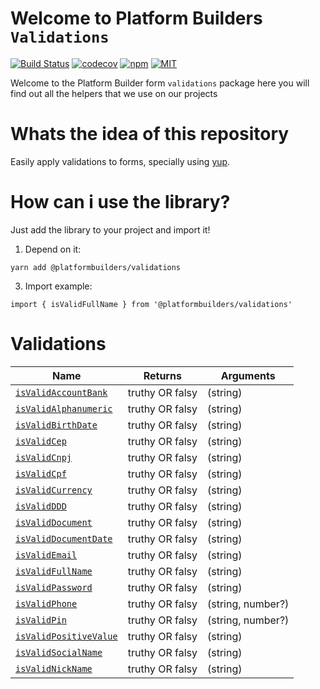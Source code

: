 # Welcome to Platform Builders `Validations`

[![Build Status][check-badge]][workflows]
[![codecov][codecov]](https://codecov.io/gh/platformbuilders/validations)
[![npm][npm-badge]][npm]
[![MIT][license-badge]][license]

[npm-badge]: https://img.shields.io/npm/v/@platformbuilders/validations.svg
[npm]: https://www.npmjs.com/package/@platformbuilders/validations
[license-badge]: https://img.shields.io/dub/l/vibe-d.svg
[license]: https://raw.githubusercontent.com/platformbuilders/validations/master/LICENSE.md
[workflows]: https://github.com/platformbuilders/validations/actions
[check-badge]: https://github.com/platformbuilders/validations/workflows/check/badge.svg
[codecov]: https://codecov.io/gh/platformbuilders/validations/branch/master/graph/badge.svg

Welcome to the Platform Builder form `validations` package here you will find out all the helpers that we use on our projects

# Whats the idea of this repository

Easily apply validations to forms, specially using [yup](https://github.com/jquense/yup).

# How can i use the library?

Just add the library to your project and import it!

1. Depend on it:

```
yarn add @platformbuilders/validations
```

3. Import example:

```
import { isValidFullName } from '@platformbuilders/validations'

```

# Validations

| Name                                                     | Returns         | Arguments         |
| -------------------------------------------------------- | --------------- | ----------------- |
| [`isValidAccountBank`](./docs/isValidAccountBank.md)     | truthy OR falsy | (string)          |
| [`isValidAlphanumeric`](./docs/isValidAlphanumeric.md)   | truthy OR falsy | (string)          |
| [`isValidBirthDate`](./docs/isValidBirthDate.md)         | truthy OR falsy | (string)          |
| [`isValidCep`](./docs/isValidCep.md)                     | truthy OR falsy | (string)          |
| [`isValidCnpj`](./docs/isValidCnpj.md)                   | truthy OR falsy | (string)          |
| [`isValidCpf`](./docs/isValidCpf.md)                     | truthy OR falsy | (string)          |
| [`isValidCurrency`](./docs/isValidCurrency.md)           | truthy OR falsy | (string)          |
| [`isValidDDD`](./docs/isValidDDD.md)                     | truthy OR falsy | (string)          |
| [`isValidDocument`](./docs/isValidDocument.md)           | truthy OR falsy | (string)          |
| [`isValidDocumentDate`](./docs/isValidDocumentDate.md)   | truthy OR falsy | (string)          |
| [`isValidEmail`](./docs/isValidEmail.md)                 | truthy OR falsy | (string)          |
| [`isValidFullName`](./docs/isValidFullName.md)           | truthy OR falsy | (string)          |
| [`isValidPassword`](./docs/isValidPassword.md)           | truthy OR falsy | (string)          |
| [`isValidPhone`](./docs/isValidPhone.md)                 | truthy OR falsy | (string, number?) |
| [`isValidPin`](./docs/isValidPin.md)                     | truthy OR falsy | (string, number?) |
| [`isValidPositiveValue`](./docs/isValidPositiveValue.md) | truthy OR falsy | (string)          |
| [`isValidSocialName`](./docs/isValidSocialName.md)       | truthy OR falsy | (string)          |
| [`isValidNickName`](./docs/isValidNickName.md)           | truthy OR falsy | (string)          |
